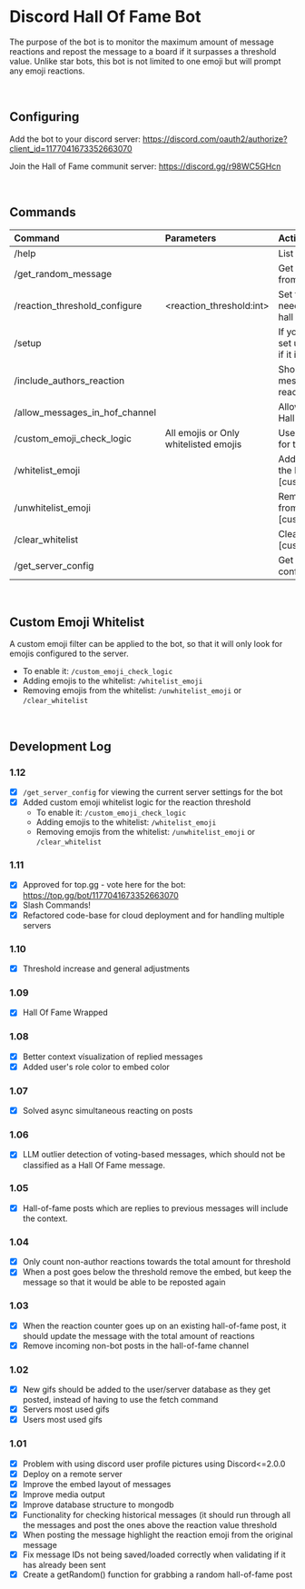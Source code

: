 # Discord Hall Of Fame Bot
The purpose of the bot is to monitor the maximum amount of message reactions and repost the message to a board if it surpasses a threshold value. Unlike star bots, this bot is not limited to one emoji but will prompt any emoji reactions.

<br>

## Configuring

Add the bot to your discord server: https://discord.com/oauth2/authorize?client_id=1177041673352663070

Join the Hall of Fame communit server: https://discord.gg/r98WC5GHcn

<br>

## Commands

| Command | Parameters | Action | Example |
| :------------- |:--------------------------|:----------------------------------------------------|:--------------------|
| /help | | List of commands | /help |
| /get_random_message | | Get a random message from the database | /get_random_message |
| /reaction_threshold_configure | <reaction_threshold:int> | Set the amount of reactions needed for a post to reach hall of fame | /reaction_threshold_configure 5 |
| /setup | | If you are the server owner, set up the bot for the server if it is not already | /setup |
| /include_authors_reaction | | Should the author of a message be included in the reaction count? | /include_authors_reaction |
| /allow_messages_in_hof_channel | | Allow anyone to type in the Hall of Fame channel | /allow_messages_in_hof_channel |
| /custom_emoji_check_logic | All emojis or Only whitelisted emojis | Use only whitelisted emojis for the reaction count | /custom_emoji_check_logic |
| /whitelist_emoji | <emoji> | Add a whitelisted emoji to the list [custom_emoji_check_logic] | /whitelist_emoji 👍 |
| /unwhitelist_emoji | <emoji> | Remove a whitelisted emoji from the list [custom_emoji_check_logic] | /unwhitelist_emoji 👍 |
| /clear_whitelist | | Clear the whitelist of emojis [custom_emoji_check_logic] | /clear_whitelist |
| /get_server_config | | Get the current bot configuration for the server | /get_server_config |


<br>

## Custom Emoji Whitelist
A custom emoji filter can be applied to the bot, so that it will only look for emojis configured to the server.
  - To enable it: ``/custom_emoji_check_logic``
  - Adding emojis to the whitelist: ``/whitelist_emoji``
  - Removing emojis from the whitelist: ``/unwhitelist_emoji`` or ``/clear_whitelist``

<br>


## Development Log

### 1.12
- [x] ``/get_server_config`` for viewing the current server settings for the bot
- [x] Added custom emoji whitelist logic for the reaction threshold
  - To enable it: ``/custom_emoji_check_logic``
  - Adding emojis to the whitelist: ``/whitelist_emoji``
  - Removing emojis from the whitelist: ``/unwhitelist_emoji`` or ``/clear_whitelist``

### 1.11
- [x] Approved for top.gg - vote here for the bot: https://top.gg/bot/1177041673352663070
- [x] Slash Commands!
- [x] Refactored code-base for cloud deployment and for handling multiple servers

### 1.10
- [x] Threshold increase and general adjustments

### 1.09
- [x] Hall Of Fame Wrapped

### 1.08
- [x] Better context vísualization of replied messages
- [x] Added user's role color to embed color

### 1.07
- [x] Solved async simultaneous reacting on posts

### 1.06
- [x] LLM outlier detection of voting-based messages, which should not be classified as a Hall Of Fame message. 

### 1.05
- [x] Hall-of-fame posts which are replies to previous messages will include the context.

### 1.04
- [x] Only count non-author reactions towards the total amount for threshold
- [x] When a post goes below the threshold remove the embed, but keep the message so that it would be able to be reposted again

### 1.03
- [x] When the reaction counter goes up on an existing hall-of-fame post, it should update the message with the total amount of reactions
- [x] Remove incoming non-bot posts in the hall-of-fame channel

### 1.02
- [x] New gifs should be added to the user/server database as they get posted, instead of having to use the fetch command
- [x] Servers most used gifs
- [x] Users most used gifs

### 1.01
- [x] Problem with using discord user profile pictures using Discord<=2.0.0
- [x] Deploy on a remote server
- [x] Improve the embed layout of messages
- [x] Improve media output
- [x] Improve database structure to mongodb
- [x] Functionality for checking historical messages (it should run through all the messages and post the ones above the reaction value threshold
- [x] When posting the message highlight the reaction emoji from the original message
- [x] Fix message IDs not being saved/loaded correctly when validating if it has already been sent
- [x] Create a getRandom() function for grabbing a random hall-of-fame post
